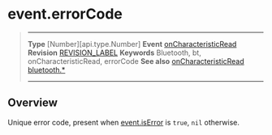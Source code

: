 # event.errorCode

> --------------------- ------------------------------------------------------------------------------------------
> __Type__              [Number][api.type.Number]
> __Event__             [onCharacteristicRead](/plugin.bluetooth.type.Gatt.event.onCharacteristicRead.md)
> __Revision__          [REVISION_LABEL](REVISION_URL)
> __Keywords__          Bluetooth, bt, onCharacteristicRead, errorCode
> __See also__          [onCharacteristicRead](/plugin.bluetooth.type.Gatt.event.onCharacteristicRead.md)
>						[bluetooth.*](/plugin.bluetooth.md)
> --------------------- ------------------------------------------------------------------------------------------

## Overview

Unique error code, present when [event.isError](/plugin.bluetooth.type.Gatt.event.onCharacteristicRead.isError.md) is `true`, `nil` otherwise.
